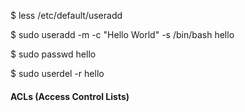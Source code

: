 $ less /etc/default/useradd

$ sudo useradd -m -c "Hello World" -s /bin/bash hello

$ sudo passwd hello

$ sudo userdel -r hello

#### ACLs (Access Control Lists)